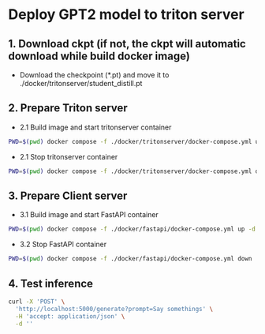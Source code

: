 # Deploy GPT2 model to triton server

## 1. Download ckpt (if not, the ckpt will automatic download while build docker image)
- Download the checkpoint (*.pt) and move it to ./docker/tritonserver/student_distill.pt

## 2. Prepare Triton server
- 2.1 Build image and start tritonserver container
```bash
PWD=$(pwd) docker compose -f ./docker/tritonserver/docker-compose.yml up -d
```
- 2.1 Stop tritonserver container
```bash
PWD=$(pwd) docker compose -f ./docker/tritonserver/docker-compose.yml down
```


## 3. Prepare Client server
- 3.1 Build image and start FastAPI container
```bash
PWD=$(pwd) docker compose -f ./docker/fastapi/docker-compose.yml up -d
```
- 3.2 Stop FastAPI container
```bash
PWD=$(pwd) docker compose -f ./docker/fastapi/docker-compose.yml down
```

## 4. Test inference
```bash
curl -X 'POST' \
  'http://localhost:5000/generate?prompt=Say somethings' \
  -H 'accept: application/json' \
  -d ''
```

